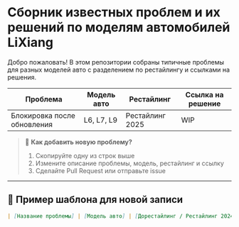 # Сборник известных проблем и их решений по моделям автомобилей LiXiang

Добро пожаловать! В этом репозитории собраны типичные проблемы для разных моделей авто с разделением по рестайлингу и ссылками на решения.

| **Проблема**                        | **Модель авто**       | **Рестайлинг**     | **Ссылка на решение**                          |
|-------------------------------------|-----------------------|--------------------|------------------------------------------------|
| Блокировка после обновления         | L6, L7, L9            | Рестайлинг 2025    | WIP                                            |

> 📝 **Как добавить новую проблему?**  
> 1. Скопируйте одну из строк выше  
> 2. Измените описание проблемы, модель, рестайлинг и ссылку  
> 3. Сделайте Pull Request или отправьте issue

---

## 📌 Пример шаблона для новой записи

```markdown
| [Название проблемы] | [Модель авто] | [Дорестайлинг / Рестайлинг 2024 / Рестайлинг 2025] | [Ссылка на решение] |
